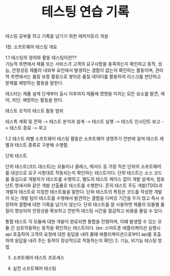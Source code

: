 <p align="center" style="font-size: 40px; font-weight: bold;">
  <strong>테스팅 연습 기록</strong>
</p>  
테스팅 공부를 하고 기록을 남기기 위한 레퍼지토리 개설




1장. 소프트웨어 테스팅 개요

1.1 테스팅의 정의와 활동
테스팅이란??  
기능적 측면에서 제품 또는 서비스가 고객의 요구사항을 충족하는지 확인하고 동작, 성능, 안정성등 제품의 내외부 요인에서 발생하는 결함이 없는지 확인하는 활동이며,
관리적 측면에서는 품질 보증 활동으로 쌓아온 품질 데이터를 활용하여 리스크를 판단하고 문제를 예방하는 활동을 말한다.

테스터는 제품 설계 단계부터 출시 이후까지 제품에 영향을 미치는 모든 요소를 발견, 제어, 차단, 예방하는 활동을 한다.

테스트 조직의 테스트 활동 범위 

테스특 계획 및 전략 -> 테스트 분석과 설계 -> 테스트 실행 -> 테스트 인시던트 보고 -> 테스트 종료 -> 회고

1.2 테스트 레벨
소프트웨어 테스팅 활동은 소프트웨어 생명주기 전반에 걸쳐 테스트 레벨과 테스트 종류로 구분해 수행함.

단위 테스트

단위 테스트(코드 데스트)는 모듈이나 클래스, 메서드 등 가장 작은 단위의 소프트웨어를 대상으로 요구 사항대로 작동되는지 확인하는 테스트이다.
단위 테스트는 소스 코드를 중심으로 개발자가 테스트를 수행하고, 별도의 테스트 케이스 없이 개발 설계서, 컴포넌트 명세서와 같은 개발 산출물로 테스트를 수행한다.
흔히 테스트 주도 개발(TDD)과 개발자 테스트로 지칭한 테스트들을 말한다.
단위 테스트의 특징은 코드를 작성한 개발자 또는 개발 팀이 테스트를 수행해서 발견하는 결함을 디버깅 기간을 두지 않고 즉시 수정하며 결함에 대한 기록을 남기지 않는다.
단위 테스트를 잘 사용하면 제품의 모듈별 품질이 향상되어 안정성을 확보하고 전반적 테스팅 시간을 절감하고 비용을 줄일 수 있다. 

통합 테스트 
각 모듈에 대한 개발이 완료되면 통합을 진행하며, 이떄 발생할 수 있는 모듈 간 상호작용하는 동작을 확인하는 테스트이다.
(ex: 스마트폰 애플리케이션 실행시 api 호출하여 고객의 요청에 대한 응답을 내려 줄떄 애플리케이션으로부터 api를 호출하여 응답을 내려 주는 동작이 정상적으로 작동하는지 확인)
2. 기능, 비기능 테스팅 방법

3. 소프트웨어 테스트 프로세스

4. 실전 소프트웨어 테스팅
